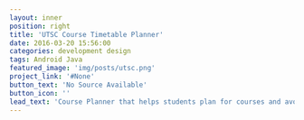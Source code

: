 ```yaml
---
layout: inner
position: right
title: 'UTSC Course Timetable Planner'
date: 2016-03-20 15:56:00
categories: development design
tags: Android Java
featured_image: 'img/posts/utsc.png'
project_link: '#None'
button_text: 'No Source Available'
button_icon: ''
lead_text: 'Course Planner that helps students plan for courses and avoid conflicts. <b>AppStar 2013 Finalist</b>'
---
```

